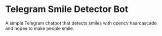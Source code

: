 # Telegram Smile Detector Bot
A simple Telegram chatbot that detects smiles with opencv haarcascade and hopes to make people smile.
